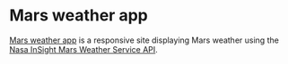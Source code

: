 # Mars weather app

[Mars weather app](https://sannekarlsson.github.io/mars-weather-app/) is a responsive site displaying Mars weather using the [Nasa InSight Mars Weather Service API](https://api.nasa.gov).